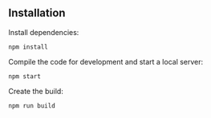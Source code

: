 

## Installation

Install dependencies:

```
npm install
```

Compile the code for development and start a local server:

```
npm start
```

Create the build:

```
npm run build
```





